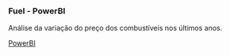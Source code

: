 ### Fuel - PowerBI

Análise da variação do preço dos combustíveis nos últimos anos. 

[PowerBI](https://app.powerbi.com/reportEmbed?reportId=92c1f2f8-963e-4296-a4de-3608383a67bf&autoAuth=true&ctid=f8af6be8-e648-4ff0-a911-ced9f1e51100&config=eyJjbHVzdGVyVXJsIjoiaHR0cHM6Ly93YWJpLWJyYXppbC1zb3V0aC1iLXByaW1hcnktcmVkaXJlY3QuYW5hbHlzaXMud2luZG93cy5uZXQvIn0%3D)
